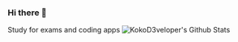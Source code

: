 ### Hi there 👋
Study for exams and coding apps
![KokoD3veloper's Github Stats](https://github-readme-stats.vercel.app/api?username=KokoD3veloper&show_icons=false&theme=vision-friendly-dark)


